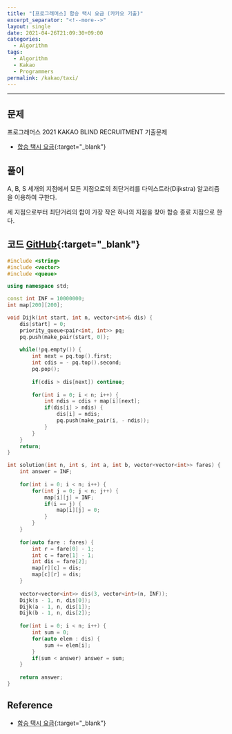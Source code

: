 ```yaml
---
title: "[프로그래머스] 합승 택시 요금 (카카오 기출)"
excerpt_separator: "<!--more-->"
layout: single
date: 2021-04-26T21:09:30+09:00
categories:
  - Algorithm
tags:
  - Algorithm
  - Kakao
  - Programmers
permalink: /kakao/taxi/
---
```

---

## 문제

프로그래머스 2021 KAKAO BLIND RECRUITMENT 기출문제

* [합승 택시 요금](https://programmers.co.kr/learn/courses/30/lessons/72413){:target="_blank"}
<!--more-->

## 풀이

A, B, S 세개의 지점에서 모든 지점으로의 최단거리를 다익스트라(Dijkstra) 알고리즘을 이용하여 구한다.

세 지점으로부터 최단거리의 합이 가장 작은 하나의 지점을 찾아 합승 종료 지점으로 한다.

## 코드 [GitHub](https://github.com/unionyy/algorithm/blob/main/kakao/2021-recruitment-taxi.cpp){:target="_blank"}

```cpp
#include <string>
#include <vector>
#include <queue>

using namespace std;

const int INF = 10000000;
int map[200][200];

void Dijk(int start, int n, vector<int>& dis) {
    dis[start] = 0;
    priority_queue<pair<int, int>> pq;
    pq.push(make_pair(start, 0));
    
    while(!pq.empty()) {
        int next = pq.top().first;
        int cdis = - pq.top().second;
        pq.pop();
        
        if(cdis > dis[next]) continue;
        
        for(int i = 0; i < n; i++) {
            int ndis = cdis + map[i][next];
            if(dis[i] > ndis) {
                dis[i] = ndis;
                pq.push(make_pair(i, - ndis));
            }
        }
    }
    return;
}

int solution(int n, int s, int a, int b, vector<vector<int>> fares) {
    int answer = INF;
    
    for(int i = 0; i < n; i++) {
        for(int j = 0; j < n; j++) {
            map[i][j] = INF;
            if(i == j) {
                map[i][j] = 0;
            }
        }
    }
    
    for(auto fare : fares) {
        int r = fare[0] - 1;
        int c = fare[1] - 1;
        int dis = fare[2];
        map[r][c] = dis;
        map[c][r] = dis;
    }
    
    vector<vector<int>> dis(3, vector<int>(n, INF));
    Dijk(s - 1, n, dis[0]);
    Dijk(a - 1, n, dis[1]);
    Dijk(b - 1, n, dis[2]);
    
    for(int i = 0; i < n; i++) {
        int sum = 0;
        for(auto elem : dis) {
            sum += elem[i];
        }
        if(sum < answer) answer = sum;
    }
    
    return answer;
}
```

## Reference

* [합승 택시 요금](https://programmers.co.kr/learn/courses/30/lessons/72413){:target="_blank"}